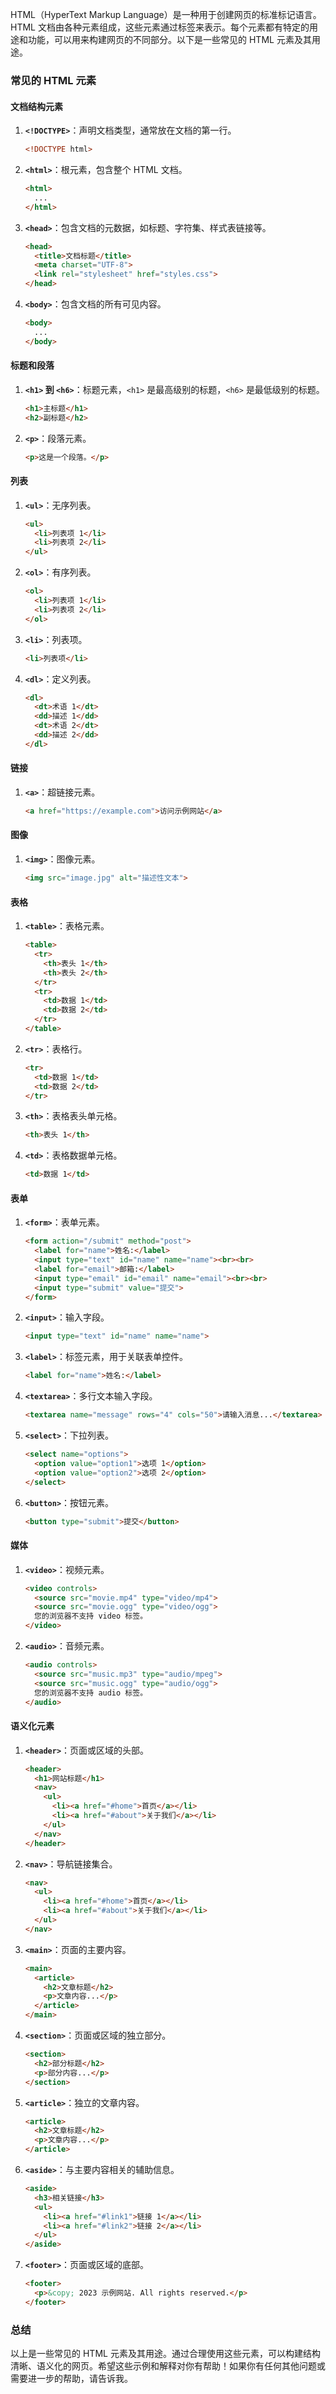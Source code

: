 HTML（HyperText Markup Language）是一种用于创建网页的标准标记语言。HTML 文档由各种元素组成，这些元素通过标签来表示。每个元素都有特定的用途和功能，可以用来构建网页的不同部分。以下是一些常见的 HTML 元素及其用途。

### 常见的 HTML 元素

#### 文档结构元素

1. **`<!DOCTYPE>`**：声明文档类型，通常放在文档的第一行。
   ```html
   <!DOCTYPE html>
   ```

2. **`<html>`**：根元素，包含整个 HTML 文档。
   ```html
   <html>
     ...
   </html>
   ```

3. **`<head>`**：包含文档的元数据，如标题、字符集、样式表链接等。
   ```html
   <head>
     <title>文档标题</title>
     <meta charset="UTF-8">
     <link rel="stylesheet" href="styles.css">
   </head>
   ```

4. **`<body>`**：包含文档的所有可见内容。
   ```html
   <body>
     ...
   </body>
   ```

#### 标题和段落

1. **`<h1>` 到 `<h6>`**：标题元素，`<h1>` 是最高级别的标题，`<h6>` 是最低级别的标题。
   ```html
   <h1>主标题</h1>
   <h2>副标题</h2>
   ```

2. **`<p>`**：段落元素。
   ```html
   <p>这是一个段落。</p>
   ```

#### 列表

1. **`<ul>`**：无序列表。
   ```html
   <ul>
     <li>列表项 1</li>
     <li>列表项 2</li>
   </ul>
   ```

2. **`<ol>`**：有序列表。
   ```html
   <ol>
     <li>列表项 1</li>
     <li>列表项 2</li>
   </ol>
   ```

3. **`<li>`**：列表项。
   ```html
   <li>列表项</li>
   ```

4. **`<dl>`**：定义列表。
   ```html
   <dl>
     <dt>术语 1</dt>
     <dd>描述 1</dd>
     <dt>术语 2</dt>
     <dd>描述 2</dd>
   </dl>
   ```

#### 链接

1. **`<a>`**：超链接元素。
   ```html
   <a href="https://example.com">访问示例网站</a>
   ```

#### 图像

1. **`<img>`**：图像元素。
   ```html
   <img src="image.jpg" alt="描述性文本">
   ```

#### 表格

1. **`<table>`**：表格元素。
   ```html
   <table>
     <tr>
       <th>表头 1</th>
       <th>表头 2</th>
     </tr>
     <tr>
       <td>数据 1</td>
       <td>数据 2</td>
     </tr>
   </table>
   ```

2. **`<tr>`**：表格行。
   ```html
   <tr>
     <td>数据 1</td>
     <td>数据 2</td>
   </tr>
   ```

3. **`<th>`**：表格表头单元格。
   ```html
   <th>表头 1</th>
   ```

4. **`<td>`**：表格数据单元格。
   ```html
   <td>数据 1</td>
   ```

#### 表单

1. **`<form>`**：表单元素。
   ```html
   <form action="/submit" method="post">
     <label for="name">姓名:</label>
     <input type="text" id="name" name="name"><br><br>
     <label for="email">邮箱:</label>
     <input type="email" id="email" name="email"><br><br>
     <input type="submit" value="提交">
   </form>
   ```

2. **`<input>`**：输入字段。
   ```html
   <input type="text" id="name" name="name">
   ```

3. **`<label>`**：标签元素，用于关联表单控件。
   ```html
   <label for="name">姓名:</label>
   ```

4. **`<textarea>`**：多行文本输入字段。
   ```html
   <textarea name="message" rows="4" cols="50">请输入消息...</textarea>
   ```

5. **`<select>`**：下拉列表。
   ```html
   <select name="options">
     <option value="option1">选项 1</option>
     <option value="option2">选项 2</option>
   </select>
   ```

6. **`<button>`**：按钮元素。
   ```html
   <button type="submit">提交</button>
   ```

#### 媒体

1. **`<video>`**：视频元素。
   ```html
   <video controls>
     <source src="movie.mp4" type="video/mp4">
     <source src="movie.ogg" type="video/ogg">
     您的浏览器不支持 video 标签。
   </video>
   ```

2. **`<audio>`**：音频元素。
   ```html
   <audio controls>
     <source src="music.mp3" type="audio/mpeg">
     <source src="music.ogg" type="audio/ogg">
     您的浏览器不支持 audio 标签。
   </audio>
   ```

#### 语义化元素

1. **`<header>`**：页面或区域的头部。
   ```html
   <header>
     <h1>网站标题</h1>
     <nav>
       <ul>
         <li><a href="#home">首页</a></li>
         <li><a href="#about">关于我们</a></li>
       </ul>
     </nav>
   </header>
   ```

2. **`<nav>`**：导航链接集合。
   ```html
   <nav>
     <ul>
       <li><a href="#home">首页</a></li>
       <li><a href="#about">关于我们</a></li>
     </ul>
   </nav>
   ```

3. **`<main>`**：页面的主要内容。
   ```html
   <main>
     <article>
       <h2>文章标题</h2>
       <p>文章内容...</p>
     </article>
   </main>
   ```

4. **`<section>`**：页面或区域的独立部分。
   ```html
   <section>
     <h2>部分标题</h2>
     <p>部分内容...</p>
   </section>
   ```

5. **`<article>`**：独立的文章内容。
   ```html
   <article>
     <h2>文章标题</h2>
     <p>文章内容...</p>
   </article>
   ```

6. **`<aside>`**：与主要内容相关的辅助信息。
   ```html
   <aside>
     <h3>相关链接</h3>
     <ul>
       <li><a href="#link1">链接 1</a></li>
       <li><a href="#link2">链接 2</a></li>
     </ul>
   </aside>
   ```

7. **`<footer>`**：页面或区域的底部。
   ```html
   <footer>
     <p>&copy; 2023 示例网站. All rights reserved.</p>
   </footer>
   ```

### 总结

以上是一些常见的 HTML 元素及其用途。通过合理使用这些元素，可以构建结构清晰、语义化的网页。希望这些示例和解释对你有帮助！如果你有任何其他问题或需要进一步的帮助，请告诉我。